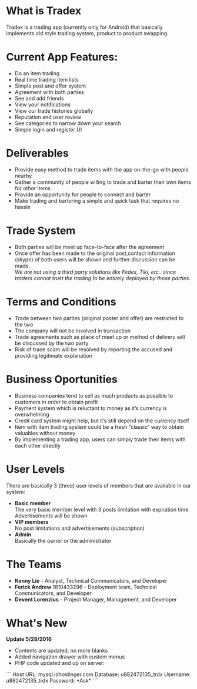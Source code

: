 # What is Tradex
Tradex is a trading app (currently only for Android) that basically implements old style trading system, product to product swapping. 

# Current App Features:
<ul>
  <li>Do an item trading</li>
  <li>Real time trading item lists</li>
  <li>Simple post and offer system</li>
  <li>Agreement with both parties</li>
  <li>See and add friends</li>
  <li>View your notifications</li>
  <li>View our trade histories globally</li>
  <li>Reputation and user review</li>
  <li>See categories to narrow down your search</li>
  <li>Simple login and register UI</li>
</ul>

# Deliverables
<ul>
  <li>Provide easy method to trade items with the app on-the-go with people nearby</li>
  <li>Gather a community of people willing to trade and barter their own items for other items</li>
  <li>Provide an opportunity for people to connect and barter</li>
  <li>Make trading and bartering a simple and quick task that requires no hassle</li>
</ul>

# Trade System
<ul>
  <li>Both parties will be meet up face-to-face after the agreement</li>
  <li>Once offer has been made to the original post,contact information (skype) of both users will be shown and further discussion can be made.<br/>
  <i>We are not using a third party solutions like Fedex, Tiki, etc.. since traders cannot trust the trading to be entirely deployed by those parties.</i></li>
  
</ul>

# Terms and Conditions
<ul>
  <li>Trade between two parties (original poster and offer) are restricted to the two</li>
  <li>The company will not be involved in transaction</li>
  <li>Trade agreements such as place of meet up or method of delivery will be discussed by the two party</li>
  <li>Risk of trade scam will be resolved by reporting the accused and providing legitimate explanation</li>
</ul>

# Business Oportunities
<ul>
  <li>Business companies tend to sell as much products as possible to customers in order to obtain profit</li>
  <li>Payment system which is reluctant to money as it’s currency is overwhelming</li>
  <li>Credit card system might help, but it’s still depend on the currency itself</li>
  <li>Item with item trading system could be a fresh “classic” way to obtain valuables without money</li>
  <li>By implementing a trading app, users can simply trade their items with each other directly</li>
</ul>

# User Levels
There are basically 3 (three) user levels of members that are available in our system:
<ul>
  <li><b>Basic member</b><br/>
      The very basic member level with 3 posts limitation with expiration time. Advertisements will be shown</li>
  <li><b>VIP members</b><br/>
      No post limitations and advertisements (subscription)</li>
  <li><b>Admin</b><br/>
      Basically the owner or the administrator</li>
</ul>

# The Teams
<ul>
  <li><b>Kenny Lie</b> - Analyst, Technical Communicators, and Developer</li>
  <li><b>Ferick Andrew</b> 1810433296 - Deployment team, Technical Communicators, and Developer</li>
  <li><b>Devent Lorenzius</b> - Project Manager, Management, and Developer</li>
</ul>

# What's New
<b>Update 5/28/2016</b>
<ul>
  <li>Contents are updated, no more blanks</li>
  <li>Added navigation drawer with custom menus</li>
  <li>PHP code updated and up on server:</li>
</ul>
  ```
  Host URL: mysql.idhostinger.com
  Database: u882472135_trdx
  Username: u882472135_trdx
  Password: *Ask*
  ```

